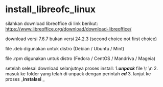 # install_libreofc_linux

silahkan download libreoffice di link berikut:
https://www.libreoffice.org/download/download-libreoffice/

download versi 7.6.7 bukan versi 24.2.3 (second choice not first choice)

file .deb digunakan untuk distro (Debian / Ubuntu / Mint)

file .rpm digunakan untuk distro (Fedora / CentOS / Mandriva / Mageia)

setelah selesai download selanjutnya proses install: 
1._**unpack**_ file \r \n
2. masuk ke folder yang telah di unpack dengan perintah _**cd**_
3. lanjut ke proses _**instalasi**
_
